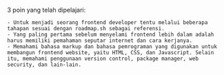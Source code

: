 3 poin yang telah dipelajari: 

    - Untuk menjadi seorang frontend developer tentu melalui beberapa tahapan sesuai dengan roadmap.sh sebagai referensi. 
    - Yang paling pertama sebelum menyelami frontend lebih dalam adalah harus memiliki pemahaman seputar internet dan cara kerjanya. 
    - Memahami bahasa markup dan bahasa pemrograman yang digunakan untuk membangun frontend website, yaitu HTML, CSS, dan Javascript. Selain itu, memahami penggunaan version control, package manager, web security, dan lain-lain.
